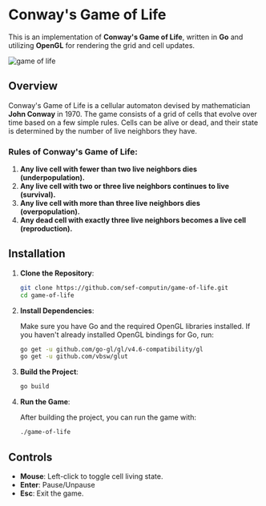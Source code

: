 # Conway's Game of Life

This is an implementation of **Conway's Game of Life**, written in **Go** and utilizing **OpenGL** for rendering the grid and cell updates.

![game of life](https://github.com/user-attachments/assets/a5ec00ab-4b7e-45b3-857a-089c25f21fe1)

## Overview

Conway's Game of Life is a cellular automaton devised by mathematician **John Conway** in 1970. The game consists of a grid of cells that evolve over time based on a few simple rules. Cells can be alive or dead, and their state is determined by the number of live neighbors they have.

### Rules of Conway's Game of Life:

1.  **Any live cell with fewer than two live neighbors dies (underpopulation).**
2.  **Any live cell with two or three live neighbors continues to live (survival).**
3.  **Any live cell with more than three live neighbors dies (overpopulation).**
4.  **Any dead cell with exactly three live neighbors becomes a live cell (reproduction).**

## Installation

1.  **Clone the Repository**:
    
    ```bash
    git clone https://github.com/sef-computin/game-of-life.git
    cd game-of-life
    ```
    
2.  **Install Dependencies**:
    
    Make sure you have Go and the required OpenGL libraries installed. If you haven't already installed OpenGL bindings for Go, run:
    
    ```bash
    go get -u github.com/go-gl/gl/v4.6-compatibility/gl
    go get -u github.com/vbsw/glut
    ```
    
3.  **Build the Project**:
    
    ```bash
    go build
    
    ```
    
4.  **Run the Game**:
    
    After building the project, you can run the game with:
    
    ```bash
    ./game-of-life
    
    ```
## Controls

-   **Mouse**: Left-click to toggle cell living state.
-   **Enter**: Pause/Unpause
-   **Esc**: Exit the game.
